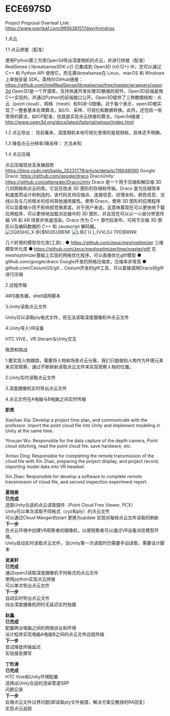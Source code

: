 # ECE697SD

Project Proposal Overleaf Link: https://www.overleaf.com/9956381517dgvrjtymdnss

1.点云

1.1 点云拼接（配准）
  
  使用Python第三方库Open3d导出深度相机的点云，并进行拼接（配准）
  RealSense ( librealsenseSDK v2) 已集成到 Open3D (v0.12+) 中，您可以通过 C++ 和 Python API 使用它，而无需librealsense在 Linux、macOS 和 Windows 上单独安装 SDK。英特尔GitHub链接：https://github.com/IntelRealSense/librealsense/tree/master/wrappers/open3d
  Open3D是一个开源库，支持快速开发处理3D数据的软件。Open3D后端是用C++实现的，并通过Python的前端接口公开。Open3D提供了三种数据结构：点云（point cloud）、网格（mesh）和RGB-D图像。对于每个表示，open3D都实现了一整套基本处理算法，如I/O、采样、可视化和数据转换。此外，还包括一些常用的算法，如ICP配准，也就是实现点云拼接的算法。Open3d链接：http://www.open3d.org/docs/latest/tutorial/sensor/index.html

1.2 点云导出：
  目前看来，深度相机本地可视化使用的是视频帧，具体还不明确。

1.3 降低点云分辨率/降采样：
  方法未知

1.4 点云压缩  

  点云压缩现状及发展趋势 https://blog.csdn.net/baidu_35231778/article/details/116046090
  Google Draco: https://github.com/google/draco
  DracoUnity: https://github.com/atteneder/DracoUnity
  Draco 是一个用于压缩和解压缩 3D 几何网格和点云的库。它旨在改进 3D 图形的存储和传输。Draco 是为压缩效率和速度而设计和制造的。该代码支持压缩点、连接信息、纹理坐标、颜色信息、法线以及与几何相关的任何其他通用属性。使用 Draco，使用 3D 图形的应用程序可以显着缩小而不影响视觉保真度。对于用户来说，这意味着现在可以更快地下载应用程序，可以更快地加载浏览器中的 3D 图形，并且现在可以以一小部分带宽传输 VR 和 AR 场景并快速渲染。Draco 作为 C++ 源代码发布，可用于压缩 3D 图形以及编码数据的 C++ 和 Javascript 解码器。
  ![))QXSHG_X @{$N)Q5}{BENF](https://user-images.githubusercontent.com/35893137/141601448-2afe24d1-2e2a-4bb8-b192-045e106da407.png)
  ![L@Z U }_{VVL0J TPD@8WR](https://user-images.githubusercontent.com/35893137/141601645-3de36fff-7c19-4b37-bb42-f2b424f65364.png)

  几个好用的模型优化库(工具) :
  ● https://github.com/zeux/meshoptimizer 三维模型优化库
  ● https://github.com/zeux/meshoptimizer/tree/master/gltf 在meshoptimizer基础上实现的网格优化程序，可以直接优化gltf模型
  ● github.com/google/draco Google开发的网格压缩库，压缩率非常高
  ● github.com/CesiumGS/glt... Cesium开发的gltf工具，可以直接调用Draco对gltf进行压缩


2.远程传输

  AWS服务器，shell调用脚本


3.Unity读取点云文件
  
  Unity可以读取ply格式文件，但无法读取深度摄像机中点云文件


4.Unity导入VR设备
  
  HTC VIVE，VR Steram与Unity交互


瓶颈和挑战
  
  1.要实现人物跟踪，需要将人物和场景点云分离，我们只能做到人物作为环境元素来实现观察，通过不断刷新读取点云文件来实现观察人物的位置。
  
  2.Unity实时读取点云文件
  
  3.深度摄像机实时导出点云文件
  
  4.点云文件在A电脑与B电脑之间实时传输
  

**职责**  

Xiaohao Xia: Develop a project time plan, and communicate with the professor. Import the point cloud file into Unity and implement modeling in Unity at the same time.  

Yinxuan Wu: Responsible for the data capture of the depth camera, Point cloud stitching, read the point cloud file. save hardware, etc.  

Xintao Ding: Responsible for completing the remote transmission of the cloud file with Xin Zhao, preparing the project display, and project record, importing model data into VR headset.  

Xin Zhao: Responsible for develop a software to complete remote transmission of cloud file, and second inspection experiment report.  

**夏晓昊**  
**已完成**  
选取Unity合适的点云读取插件（Point Cloud Free Viewer, PCX）  
Unity可以单次读取不同格式（xyz和ply）的点云文件  
可以通过Cloud Manger的start 更换为update 实现对每帧点云文件读取的刷新    
**下一步**  
在点云环境中创建VR观察者的摄像机，以便观察者可以通过VR设备浏览模型环境。    
Unity自动实时读取点云文件，当Unity第一次读取时仍需要手动读取，需要设计脚本     

**吴寅轩**  
**已完成**  
通过open3读取深度摄像机不同格式的点云文件  
使用python实现点云拼接  
可以单次导出点云文件    
**下一步**  
自动实时导出点云文件  
四台深度摄像机同时无延迟实时拍摄  

**赵鑫**  
**已完成**  
配置两台电脑之间的网络协议和环境  
设计程序实现电脑A电脑B之间的点云文件远程传输    
**下一步**    
尝试降低传输延迟  
实验报告撰写  

**丁忻涛**  
**已完成**  
HTC Vive和Unity环境配置  
选择出Unity合适的渲染管道SRP  
问题记录    
**下一步**  
处理点云文件过界问题(即读取ply文件报错，解决方案见教授的RA回复)  
实现点云追踪  

